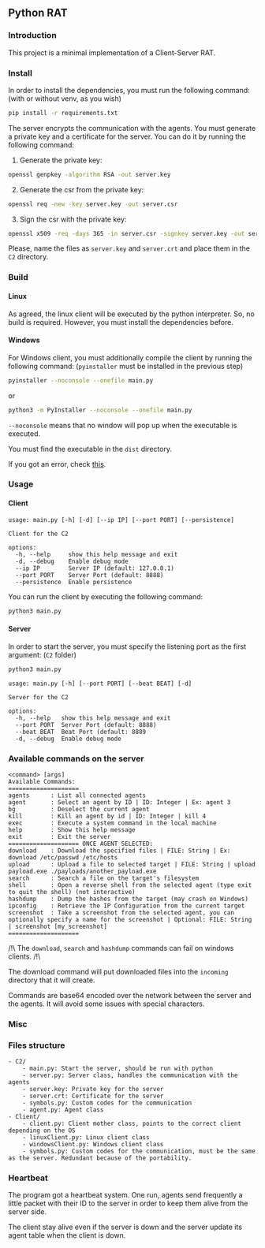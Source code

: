 ## Python RAT

### Introduction

This project is a minimal implementation of a Client-Server RAT.

### Install

In order to install the dependencies, you must run the following command: (with or without venv, as you wish)

```bash
pip install -r requirements.txt
```

The server encrypts the communication with the agents. You must generate a private key and a certificate for the server. You can do it by running the following command:

1. Generate the private key:
```bash
openssl genpkey -algorithm RSA -out server.key
```
2. Generate the csr from the private key:
```bash
openssl req -new -key server.key -out server.csr
```
3. Sign the csr with the private key:
```bash
openssl x509 -req -days 365 -in server.csr -signkey server.key -out server.crt
```

Please, name the files as `server.key` and `server.crt` and place them in the `C2` directory.

### Build

#### Linux

As agreed, the linux client will be executed by the python interpreter. So, no build is required. However, you must install the dependencies before.

#### Windows

For Windows client, you must additionally compile the client by running the following command: (`pyinstaller` must be installed in the previous step)

```bash
pyinstaller --noconsole --onefile main.py
```

or

```bash
python3 -m PyInstaller --noconsole --onefile main.py
```

`--noconsole` means that no window will pop up when the executable is executed.

You must find the executable in the `dist` directory.

If you got an error, check [this](https://pyinstaller.org/en/stable/installation.html#troubleshooting-missing-pyinstaller-command).

### Usage
#### Client

```
usage: main.py [-h] [-d] [--ip IP] [--port PORT] [--persistence]

Client for the C2

options:
  -h, --help     show this help message and exit
  -d, --debug    Enable debug mode
  --ip IP        Server IP (default: 127.0.0.1)
  --port PORT    Server Port (default: 8888)
  --persistence  Enable persistence
```

You can run the client by executing the following command:

```bash
python3 main.py
```

#### Server

In order to start the server, you must specify the listening port as the first argument: (`C2` folder)

```bash
python3 main.py
```

```
usage: main.py [-h] [--port PORT] [--beat BEAT] [-d]

Server for the C2

options:
  -h, --help   show this help message and exit
  --port PORT  Server Port (default: 8888)
  --beat BEAT  Beat Port (default: 8889
  -d, --debug  Enable debug mode
```

### Available commands on the server
```
<command> [args]
Available Commands:
====================
agents      : List all connected agents
agent       : Select an agent by ID | ID: Integer | Ex: agent 3
bg          : Deselect the current agent
kill        : Kill an agent by id | ID: Integer | kill 4
exec        : Execute a system command in the local machine
help        : Show this help message
exit        : Exit the server
==================== ONCE AGENT SELECTED:
download    : Download the specified files | FILE: String | Ex: download /etc/passwd /etc/hosts
upload      : Upload a file to selected target | FILE: String | upload payload.exe ./payloads/another_payload.exe
search      : Search a file on the target's filesystem 
shell       : Open a reverse shell from the selected agent (type exit to quit the shell) (not interactive)
hashdump    : Dump the hashes from the target (may crash on Windows)
ipconfig    : Retrieve the IP Configuration from the current target 
screenshot  : Take a screenshot from the selected agent, you can optionally specify a name for the screenshot | Optional: FILE: String | screenshot [my_screenshot]
====================
```
/!\ The `download`, `search` and `hashdump` commands can fail on windows clients. /!\

The download command will put downloaded files into the `incoming` directory that it will create.

Commands are base64 encoded over the network between the server and the agents. It will avoid some issues with special characters.

### Misc

### Files structure

```
- C2/
    - main.py: Start the server, should be run with python
    - server.py: Server class, handles the communication with the agents
    - server.key: Private key for the server
    - server.crt: Certificate for the server
    - symbols.py: Custom codes for the communication
    - agent.py: Agent class
- Client/
    - client.py: Client mother class, points to the correct client depending on the OS
    - linuxClient.py: Linux client class
    - windowsClient.py: Windows client class
    - symbols.py: Custom codes for the communication, must be the same as the server. Redundant because of the portability.
```

### Heartbeat

The program got a heartbeat system. One run, agents send frequently a little packet with their ID to the server in order
to keep them alive from the server side.

The client stay alive even if the server is down and the server update its agent table when the client is down.